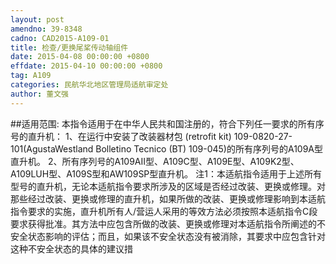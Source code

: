 ```yaml
---
layout: post
amendno: 39-8348
cadno: CAD2015-A109-01
title: 检查/更换尾桨传动轴组件
date: 2015-04-08 00:00:00 +0800
effdate: 2015-04-10 00:00:00 +0800
tag: A109
categories: 民航华北地区管理局适航审定处
author: 董文强
---
```


##适用范围:
本指令适用于在中华人民共和国注册的，符合下列任一要求的所有序号的直升机：
1、在运行中安装了改装器材包 (retrofit kit) 109-0820-27-101(AgustaWestland Bolletino Tecnico (BT) 109-045)的所有序列号的A109A型直升机。
2、所有序列号的A109AII型、A109C型、A109E型、A109K2型、 A109LUH型、A109S型和AW109SP型直升机。 注1：本适航指令适用于上述所有型号的直升机，无论本适航指令要求所涉及的区域是否经过改装、更换或修理。对那些经过改装、更换或修理的直升机，如果所做的改装、更换或修理影响到本适航指令要求的实施，直升机所有人/营运人采用的等效方法必须按照本适航指令C段要求获得批准。其方法中应包含所做的改装、更换或修理对本适航指令所阐述的不安全状态影响的评估；而且，如果该不安全状态没有被消除，其要求中应包含针对这种不安全状态的具体的建议措

